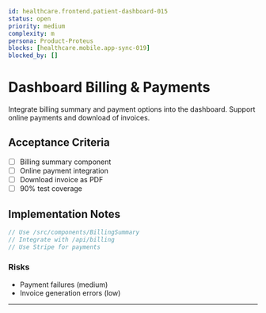 ```yaml
id: healthcare.frontend.patient-dashboard-015
status: open
priority: medium
complexity: m
persona: Product-Proteus
blocks: [healthcare.mobile.app-sync-019]
blocked_by: []
```

# Dashboard Billing & Payments

Integrate billing summary and payment options into the dashboard. Support online payments and download of invoices.

## Acceptance Criteria

- [ ] Billing summary component
- [ ] Online payment integration
- [ ] Download invoice as PDF
- [ ] 90% test coverage

## Implementation Notes

```typescript
// Use /src/components/BillingSummary
// Integrate with /api/billing
// Use Stripe for payments
```

### Risks

- Payment failures (medium)
- Invoice generation errors (low)

---

[Product-Proteus]: ./personas/product-proteus.md
[healthcare.mobile.app-sync-019]: ./tickets/healthcare.mobile.app-sync-019.md

